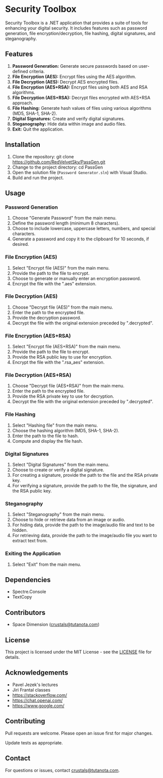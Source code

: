# Security Toolbox

Security Toolbox is a .NET application that provides a suite of tools for enhancing your digital security. It includes features such as password generation, file encryption/decryption, file hashing, digital signatures, and steganography.

## Features

1. **Password Generation:** Generate secure passwords based on user-defined criteria.
2. **File Encryption (AES):** Encrypt files using the AES algorithm.
3. **File Decryption (AES):** Decrypt AES encrypted files.
4. **File Encryption (AES+RSA):** Encrypt files using both AES and RSA algorithms.
5. **File Decryption (AES+RSA):** Decrypt files encrypted with AES+RSA approach.
6. **File Hashing:** Generate hash values of files using various algorithms (MD5, SHA-1, SHA-2).
7. **Digital Signatures:** Create and verify digital signatures.
8. **Steganography:** Hide data within image and audio files.
9. **Exit:** Quit the application.

## Installation

1. Clone the repository: git clone https://github.com/RedVelvetSky/PassGen.git
2. Change to the project directory: cd PassGen
3. Open the solution file (`Password Generator.sln`) with Visual Studio.
4. Build and run the project.

## Usage

### Password Generation

1. Choose "Generate Password" from the main menu.
2. Define the password length (minimum 8 characters).
3. Choose to include lowercase, uppercase letters, numbers, and special characters.
4. Generate a password and copy it to the clipboard for 10 seconds, if desired.

### File Encryption (AES)

1. Select "Encrypt file (AES)" from the main menu.
2. Provide the path to the file to encrypt.
3. Choose to generate or manually enter an encryption password.
4. Encrypt the file with the ".aes" extension.

### File Decryption (AES)

1. Choose "Decrypt file (AES)" from the main menu.
2. Enter the path to the encrypted file.
3. Provide the decryption password.
4. Decrypt the file with the original extension preceded by ".decrypted".

### File Encryption (AES+RSA)

1. Select "Encrypt file (AES+RSA)" from the main menu.
2. Provide the path to the file to encrypt.
3. Provide the RSA public key to use for encryption.
4. Encrypt the file with the ".rsa_aes" extension.

### File Decryption (AES+RSA)

1. Choose "Decrypt file (AES+RSA)" from the main menu.
2. Enter the path to the encrypted file.
3. Provide the RSA private key to use for decryption.
4. Decrypt the file with the original extension preceded by ".decrypted".

### File Hashing

1. Select "Hashing file" from the main menu.
2. Choose the hashing algorithm (MD5, SHA-1, SHA-2).
3. Enter the path to the file to hash.
4. Compute and display the file hash.

### Digital Signatures

1. Select "Digital Signatures" from the main menu.
2. Choose to create or verify a digital signature.
3. For creating a signature, provide the path to the file and the RSA private key.
4. For verifying a signature, provide the path to the file, the signature, and the RSA public key.

### Steganography

1. Select "Steganography" from the main menu.
2. Choose to hide or retrieve data from an image or audio.
3. For hiding data, provide the path to the image/audio file and text to be hidden.
4. For retrieving data, provide the path to the image/audio file you want to extract text from.

### Exiting the Application

1. Select "Exit" from the main menu.


## Dependencies

- Spectre.Console
- TextCopy

## Contributors

- Space Dimension (crustals@tutanota.com)

## License

This project is licensed under the MIT License - see the [LICENSE](LICENSE) file for details.

## Acknowledgements

- Pavel Jezek's lectures
- Jiri Frantal classes
- https://stackoverflow.com/
- https://chat.openai.com/
- https://www.google.com/

## Contributing

Pull requests are welcome. Please open an issue first for major changes.

Update tests as appropriate.

## Contact

For questions or issues, contact crustals@tutanota.com.


